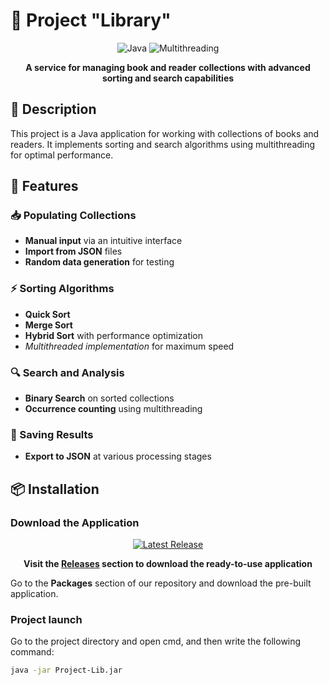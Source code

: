 # 💫 Project "Library"

<div align="center">

![Java](https://img.shields.io/badge/Java-17%2B-orange?style=for-the-badge&logo=java)
![Multithreading](https://img.shields.io/badge/Multithreading-✓-blue?style=for-the-badge)

**A service for managing book and reader collections with advanced sorting and search capabilities**

</div>

## 📖 Description

This project is a Java application for working with collections of books and readers. It implements sorting and search algorithms using multithreading for optimal performance.

## 🚀 Features

### 📥 Populating Collections
- **Manual input** via an intuitive interface
- **Import from JSON** files
- **Random data generation** for testing

### ⚡ Sorting Algorithms
- **Quick Sort**
- **Merge Sort**
- **Hybrid Sort** with performance optimization
- *Multithreaded implementation* for maximum speed

### 🔍 Search and Analysis
- **Binary Search** on sorted collections
- **Occurrence counting** using multithreading

### 💾 Saving Results
- **Export to JSON** at various processing stages

## 📦 Installation

### Download the Application

<div align="center">

[![Latest Release](https://img.shields.io/badge/🎯_Download_Latest_Release-8A2BE2?style=for-the-badge&logo=github)](https://github.com/IPaleLuna/Dream-Team-Project/releases/latest)

**Visit the [Releases](https://github.com/IPaleLuna/Dream-Team-Project/releases) section to download the ready-to-use application**

</div>

Go to the **Packages** section of our repository and download the pre-built application.

### Project launch
Go to the project directory and open cmd, and then write the following command:
```bash
java -jar Project-Lib.jar
